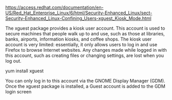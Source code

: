 https://access.redhat.com/documentation/en-US/Red_Hat_Enterprise_Linux/6/html/Security-Enhanced_Linux/sect-Security-Enhanced_Linux-Confining_Users-xguest_Kiosk_Mode.html

The xguest package provides a kiosk user account. This account is used to secure machines that people walk up to and use, such as those at libraries, banks, airports, information kiosks, and coffee shops. The kiosk user account is very limited: essentially, it only allows users to log in and use Firefox to browse Internet websites. Any changes made while logged in with this account, such as creating files or changing settings, are lost when you log out.

yum install xguest

You can only log in to this account via the GNOME Display Manager (GDM). Once the xguest package is installed, a Guest account is added to the GDM login screen
